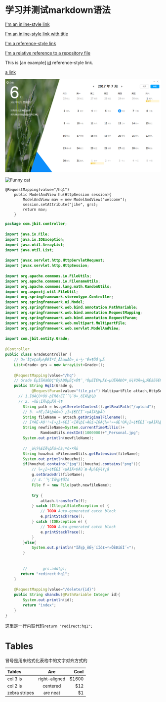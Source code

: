 学习并测试markdown语法
=====================

[I'm an inline-style link](https://www.google.com)

[I'm an inline-style link with title](https://www.google.com "Google\'s Homepage")

[I'm a reference-style link][Arbitrary case-insensitive reference text]

[I'm a relative reference to a repository file](../blob/master/LICENSE)

This is [an example] [id] reference-style link.

[id]: http://example.com/ "Optional Title Here"
[Arbitrary case-insensitive reference text]: http://www.baidu.com

[a link](http://www.baidu.com "google")

![imgdff](/imgs/2017-07-06_155706.png "Optional title")

![Funny cat](http://cats.ru/wp-content/uploads/2017/07/46-n.jpg "Share this")

	@RequestMapping(value="/hq1")
		public ModelAndView hu(HttpSession session){
			ModelAndView mav = new ModelAndView("welcome");
			session.setAttribute("jihe", grs);
			return mav;
		}





```java
package com.jbit.controller;

import java.io.File;
import java.io.IOException;
import java.util.ArrayList;
import java.util.List;

import javax.servlet.http.HttpServletRequest;
import javax.servlet.http.HttpSession;

import org.apache.commons.io.FileUtils;
import org.apache.commons.io.FilenameUtils;
import org.apache.commons.lang.math.RandomUtils;
import org.aspectj.util.FileUtil;
import org.springframework.stereotype.Controller;
import org.springframework.ui.Model;
import org.springframework.web.bind.annotation.PathVariable;
import org.springframework.web.bind.annotation.RequestMapping;
import org.springframework.web.bind.annotation.RequestParam;
import org.springframework.web.multipart.MultipartFile;
import org.springframework.web.servlet.ModelAndView;

import com.jbit.entity.Grade;

@Controller
public class GradeController {
	// Ò»´ÎÇëÇóÊµ¼ÊÉÏºÍ¸ÃÀàµÄÒ»¸ö·½·¨Ê±¶ÔÓ¦µÄ
	List<Grade> grs = new ArrayList<Grade>();

	@RequestMapping(value="/hq")
	// Grade ÊµÌåÀàÖÐÇ°ÈýÁÐÖµÊÇ×Ô¶¯¸³ÖµÉÏÈ¥µÄ£¬µÚËÄÁÐÒª¸ù¾ÝÓÃ»§µÄÊäÈëÈ¥ÄÃÖµ
	public String Hql1(Grade g,
			@RequestParam(value="file_pic") MultipartFile attach,HttpSession hs){
      // 1.ÎÒÃÇÒªÔÚ·þÎñÆ÷ÉÏ´´½¨Ò»¸öÎÄ¼þ¼Ð
	  // 2. »ñÈ¡ÎÄ¼þµÄÂ·¾¶
		String path = hs.getServletContext().getRealPath("/upload");
		// 3. »ñÈ¡ÎÄ¼þÃû×Ö ¿Í»§¶ËÉÏ´«µÄÎÄ¼þÃû
		String fileName = attach.getOriginalFilename();
		// ÎªÁË·ÀÖ¹²»Í¬¿Í»§ÉÏ´«ÎÄ¼þÍ¬Ãû£¬ÎÒÃÇ½«²»»áÊ¹ÓÃ¿Í»§¶ËÉÏ´«µÄÎÄ¼þÃû£¬¶ø×Ô¶¨ÒåÎÄ¼þÃû
		String newfileName=System.currentTimeMillis()+
				RandomUtils.nextInt(1000000)+"_Personal.jpg";
		System.out.println(newfileName);
		
		// ¸ù¾Ý¾ÉÎÄ¼þÃû»ñÈ¡ºó×ºÃû
		String houzhui =FilenameUtils.getExtension(fileName);
		System.out.println(houzhui);
		if(houzhui.contains("jpg")||houzhui.contains("png")){
			// ½«¿Í»§¶ËÉÏ´«µÄÎÄ×ÖÃû´æ·Åµ½Êý¾Ý¿â
			g.setGradeUrl(fileName);
			// 4.´´½¨ÎÄ¼þ¶ÔÏó
			File f = new File(path,newfileName);
			
			try {
				attach.transferTo(f);
			} catch (IllegalStateException e) {
				// TODO Auto-generated catch block
				e.printStackTrace();
			} catch (IOException e) {
				// TODO Auto-generated catch block
				e.printStackTrace();
			}
		}else{
			System.out.println("ÎÄ¼þ¸ñÊ½´íÎó£¬²»ÔÊÐíÉÏ´«");
		}
		
		
		//       grs.add(g);
       return "redirect:hq1";
	}
	
	@RequestMapping(value="/delete/{id}")
	public String shanchu(@PathVariable Integer id){
		System.out.println(id);
		return "index";
	}
}
```

这里是一行内联代码`return "redirect:hq1";`



# Tables
冒号是用来格式化表格中的文字对齐方式的

| Tables | Are | Cool |
| :------------- |:-------------:| -----:|
| col 3 is | right-aligned | $1600 |
| col 2 is | centered | $12 |
| zebra stripes | are neat | $1 |